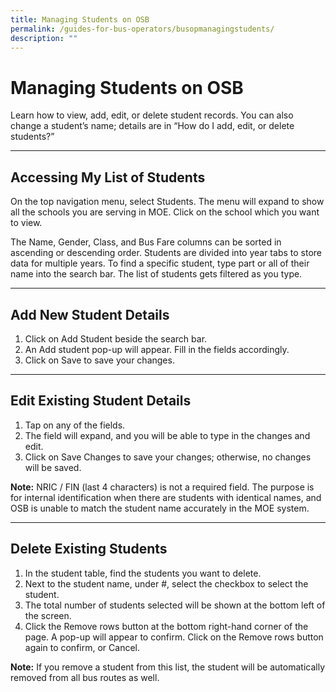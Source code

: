 ```yaml
---
title: Managing Students on OSB
permalink: /guides-for-bus-operators/busopmanagingstudents/
description: ""
---
```

# Managing Students on OSB

Learn how to view, add, edit, or delete student records. You can also change a student’s name; details are in “How do I add, edit, or delete students?”


---
## Accessing My List of Students

On the top navigation menu, select Students. The menu will expand to show all the schools you are serving in MOE. Click on the school which you want to view.

The Name, Gender, Class, and Bus Fare columns can be sorted in ascending or descending order. Students are divided into year tabs to store data for multiple years. To find a specific student, type part or all of their name into the search bar. The list of students gets filtered as you type.


---
## Add New Student Details

1. Click on Add Student beside the search bar.
2. An Add student pop-up will appear. Fill in the fields accordingly.
3. Click on Save to save your changes.


---
## Edit Existing Student Details

1. Tap on any of the fields.
2. The field will expand, and you will be able to type in the changes and edit.
3. Click on Save Changes to save your changes; otherwise, no changes will be saved.

**Note:** NRIC / FIN (last 4 characters) is not a required field. The purpose is for internal identification when there are students with identical names, and OSB is unable to match the student name accurately in the MOE system.


---
## Delete Existing Students

1. In the student table, find the students you want to delete.
2. Next to the student name, under #, select the checkbox to select the student.
3. The total number of students selected will be shown at the bottom left of the screen.
4. Click the Remove rows button at the bottom right-hand corner of the page. A pop-up will appear to confirm. Click on the Remove rows button again to confirm, or Cancel.

**Note:** If you remove a student from this list, the student will be automatically removed from all bus routes as well.
